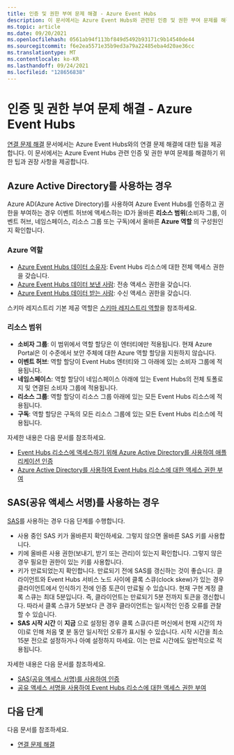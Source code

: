```yaml
---
title: 인증 및 권한 부여 문제 해결 - Azure Event Hubs
description: 이 문서에서는 Azure Event Hubs와 관련된 인증 및 권한 부여 문제를 해결하는 방법에 대한 정보를 제공합니다.
ms.topic: article
ms.date: 09/20/2021
ms.openlocfilehash: 0561ab94f113bf849d5492b93171c9b14540de44
ms.sourcegitcommit: f6e2ea5571e35b9ed3a79a22485eba4d20ae36cc
ms.translationtype: MT
ms.contentlocale: ko-KR
ms.lasthandoff: 09/24/2021
ms.locfileid: "128656838"
---
```

# <a name="troubleshoot-authentication-and-authorization-issues---azure-event-hubs"></a>인증 및 권한 부여 문제 해결 - Azure Event Hubs
[연결 문제 해결](troubleshooting-guide.md) 문서에서는 Azure Event Hubs와의 연결 문제 해결에 대한 팁을 제공합니다. 이 문서에서는 Azure Event Hubs 관련 인증 및 권한 부여 문제를 해결하기 위한 팁과 권장 사항을 제공합니다. 

## <a name="if-you-are-using-azure-active-directory"></a>Azure Active Directory를 사용하는 경우
Azure AD(Azure Active Directory)를 사용하여 Azure Event Hubs를 인증하고 권한을 부여하는 경우 이벤트 허브에 액세스하는 ID가 올바른 **리소스 범위**(소비자 그룹, 이벤트 허브, 네임스페이스, 리소스 그룹 또는 구독)에서 올바른 **Azure 역할** 의 구성원인지 확인합니다.

### <a name="azure-roles"></a>Azure 역할
- [Azure Event Hubs 데이터 소유자](../role-based-access-control/built-in-roles.md#azure-event-hubs-data-owner): Event Hubs 리소스에 대한 전체 액세스 권한을 갖습니다.
- [Azure Event Hubs 데이터 보낸 사람](../role-based-access-control/built-in-roles.md#azure-event-hubs-data-receiver): 전송 액세스 권한을 갖습니다.
- [Azure Event Hubs 데이터 받는 사람](../role-based-access-control/built-in-roles.md#azure-event-hubs-data-sender): 수신 액세스 권한을 갖습니다.

스키마 레지스트리 기본 제공 역할은 [스키마 레지스트리 역할](schema-registry-overview.md#azure-role-based-access-control)을 참조하세요.

### <a name="resource-scopes"></a>리소스 범위
- **소비자 그룹**: 이 범위에서 역할 할당은 이 엔터티에만 적용됩니다. 현재 Azure Portal은 이 수준에서 보안 주체에 대한 Azure 역할 할당을 지원하지 않습니다. 
- **이벤트 허브**: 역할 할당이 Event Hubs 엔터티와 그 아래에 있는 소비자 그룹에 적용됩니다.
- **네임스페이스**: 역할 할당이 네임스페이스 아래에 있는 Event Hubs의 전체 토폴로지 및 연결된 소비자 그룹에 적용됩니다.
- **리소스 그룹**: 역할 할당이 리소스 그룹 아래에 있는 모든 Event Hubs 리소스에 적용됩니다.
- **구독**: 역할 할당은 구독의 모든 리소스 그룹에 있는 모든 Event Hubs 리소스에 적용됩니다.

자세한 내용은 다음 문서를 참조하세요.

- [Event Hubs 리소스에 액세스하기 위해 Azure Active Directory를 사용하여 애플리케이션 인증](authenticate-application.md)
- [Azure Active Directory를 사용하여 Event Hubs 리소스에 대한 액세스 권한 부여](authorize-access-azure-active-directory.md)

## <a name="if-you-are-using-shared-access-signatures-sas"></a>SAS(공유 액세스 서명)를 사용하는 경우
[SAS](authenticate-shared-access-signature.md)를 사용하는 경우 다음 단계를 수행합니다. 

- 사용 중인 SAS 키가 올바른지 확인하세요. 그렇지 않으면 올바른 SAS 키를 사용합니다.
- 키에 올바른 사용 권한(보내기, 받기 또는 관리)이 있는지 확인합니다. 그렇지 않은 경우 필요한 권한이 있는 키를 사용합니다. 
- 키가 만료되었는지 확인합니다. 만료되기 전에 SAS를 갱신하는 것이 좋습니다. 클라이언트와 Event Hubs 서비스 노드 사이에 클록 스큐(clock skew)가 있는 경우 클라이언트에서 인식하기 전에 인증 토큰이 만료될 수 있습니다. 현재 구현 계정 클록 스큐는 최대 5분입니다. 즉, 클라이언트는 만료되기 5분 전까지 토큰을 갱신합니다. 따라서 클록 스큐가 5분보다 큰 경우 클라이언트는 일시적인 인증 오류를 관찰할 수 있습니다.
- **SAS 시작 시간** 이 **지금** 으로 설정된 경우 클록 스큐(다른 머신에서 현재 시간의 차이)로 인해 처음 몇 분 동안 일시적인 오류가 표시될 수 있습니다. 시작 시간을 최소 15분 전으로 설정하거나 아예 설정하지 마세요. 이는 만료 시간에도 일반적으로 적용됩니다. 

자세한 내용은 다음 문서를 참조하세요. 

- [SAS(공유 액세스 서명)를 사용하여 인증](authenticate-shared-access-signature.md) 
- [공유 액세스 서명을 사용하여 Event Hubs 리소스에 대한 액세스 권한 부여](authorize-access-shared-access-signature.md)

## <a name="next-steps"></a>다음 단계

다음 문서를 참조하세요.

* [연결 문제 해결](troubleshooting-guide.md)
